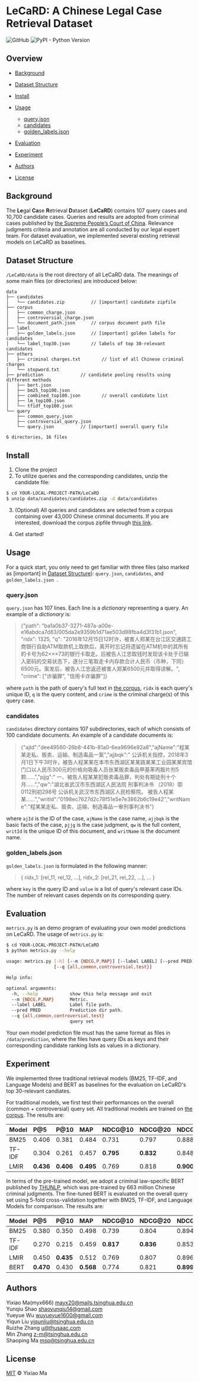 # LeCaRD: A Chinese Legal Case Retrieval Dataset 
![GitHub](https://img.shields.io/github/license/myx666/LeCaRD) ![PyPI - Python Version](https://img.shields.io/pypi/pyversions/numpy)

## Overview
* [Background](#background)

- [Dataset Structure](#dataset-structure)

- [Install](#install)

- [Usage](#usage)
	- [query.json](#query.json)
	- [candidates](#candidates)
	- [golden_labels.json](#golden_labels.json)

- [Evaluation](#evaluation)

- [Experiment](#experiment)

- [Authors](#authors)

- [License](#license)

## Background

The **Le**gal **Ca**se **R**etrieval **D**ataset (**LeCaRD**) contains 107 query cases and 10,700 candidate cases. Queries and results are adopted from criminal cases published by [the Supreme People’s Court of China](https://wenshu.court.gov.cn/). Relevance judgments criteria and annotation are all conducted by our legal expert team. For dataset evaluation, we implemented several existing retrieval models on LeCaRD as baselines. 

## Dataset Structure

`/LeCaRD/data` is the root directory of all LeCaRD data. The meanings of some main files (or directories) are introduced below: 

```
data
├── candidates                       
│   └── candidates.zip			// [important] candidate zipfile
├── corpus
│   ├── common_charge.json
│   ├── controversial_charge.json
│   └── document_path.json		// corpus document path file
├── label
│   ├── golden_labels.json		// [important] golden labels for candidates
│   └── label_top30.json		// labels of top 30-relevant candidates
├── others
│   ├── criminal charges.txt		// list of all Chinese criminal charges
│   └── stopword.txt
├── prediction				// candidate pooling results using different methods
│   ├── bert.json
│   ├── bm25_top100.json
│   ├── combined_top100.json		// overall candidate list
│   ├── lm_top100.json
│   └── tfidf_top100.json
└── query
    ├── common_query.json
    ├── controversial_query.json
    └── query.json			// [important] overall query file

6 directories, 16 files
```

## Install
1. Clone the project
2. To utilize queries and the corresponding candidates, unzip the candidate file:

```bash
$ cd YOUR-LOCAL-PROJECT-PATH/LeCaRD
$ unzip data/candidates/candidates.zip -d data/candidates
```
3. (Optional) All queries and candidates are selected from a corpus containing over 43,000 Chinese criminal documents. If you are interested, download the corpus zipfile through [this link](https://drive.google.com/file/d/1vQdX1MegFVtmoh0XCd4mav5PBkep7q0h/view?usp=sharing).

4. Get started!

## Usage

For a quick start, you only need to get familiar with three files (also marked as [important] in [Dataset Structure](#dataset-structure)): `query.json`, `candidates`, and `golden_labels.json
`. 

### query.json
`query.json` has 107 lines. Each line is a *dictionary* representing a query. An example of a *dictionary* is: 

> {"path": "ba1a0b37-3271-487a-a00e-e16abdca7d83/005da2e9359b1d71ae503d98fba4d3f31b1.json", "ridx": 1325, "q": "2016年12月15日12时许，被害人郑某在台江区交通路工商银行自助ATM取款机上取款后，离开时忘记将遗留在ATM机中的其所有的卡号为62×××73的银行卡取走。后被告人江忠取钱时发现该卡处于已输入密码的交易状态下，遂分三笔取走卡内存款合计人民币（币种，下同）6500元。案发后，被告人江忠返还被害人郑某6500元并取得谅解。", "crime": ["诈骗罪", "信用卡诈骗罪"]}

where `path` is the path of query's full text in [the corpus](https://drive.google.com/file/d/1vQdX1MegFVtmoh0XCd4mav5PBkep7q0h/view?usp=sharing), `ridx` is each query's unique ID, `q` is the query content, and `crime` is the criminal charge(s) of this query case.

### candidates

`candidates` directory contains 107 subdirectories, each of which consists of 100 candidate documents. An example of a candidate documents is:

> {"ajId":"dee49560-26b8-441b-81a0-6ea9696e92a8","ajName":"程某某走私、贩卖、运输、制造毒品一案","ajjbqk":" 公诉机关指控，2018年3月1日下午3时许，被告人程某某在本市东西湖区某某路某某工业园某某宾馆门口以人民币300元的价格向吸毒人员张某贩卖毒品甲基苯丙胺片剂5颗......","pjjg":" 一、被告人程某某犯贩卖毒品罪，判处有期徒刑十个月......","qw":"湖北省武汉市东西湖区人民法院 刑事判决书 （2018）鄂0112刑初298号 公诉机关武汉市东西湖区人民检察院。 被告人程某某......","writId":"0198ec7627d2c78f51e5e7e3862b6c19e42","writName":"程某某走私、贩卖、运输、制造毒品一审刑事判决书"}

where `ajId` is the ID of the case, `ajName` is the case name, `ajjbqk` is the basic facts of the case, `pjjg` is the case judgment, `qw` is the full content, `writId` is the unique ID of this document, and `writName` is the document name.

### golden_labels.json

`golden_labels.json` is formulated in the following manner:

> { ridx_1: [rel_11, rel_12, ...], ridx_2: [rel_21, rel_22, ...], ... }

where `key` is the query ID and `value` is a list of query's relevant case IDs. The number of relevant cases depends on its corresponding query. 

## Evaluation

`metrics.py` is an demo program of evaluating your own model predictions on LeCaRD. The usage of `metrics.py` is:

```bash
$ cd YOUR-LOCAL-PROJECT-PATH/LeCaRD
$ python metrics.py --help

usage: metrics.py [-h] [--m {NDCG,P,MAP}] [--label LABEL] [--pred PRED]
                  [--q {all,common,controversial,test}]

Help info:

optional arguments:
  -h, --help            show this help message and exit
  --m {NDCG,P,MAP}      Metric.
  --label LABEL         Label file path.
  --pred PRED           Prediction dir path.
  --q {all,common,controversial,test}
                        query set
```

Your own model prediction file must has the same format as files in `/data/prediction`, where the files have query IDs as keys and their corresponding candidate ranking lists as values in a dictionary.

## Experiment

We implemented three traditional retrieval models (BM25, TF-IDF, and Language Models) and BERT as baselines for the evaluation on LeCaRD's top 30-relevant candiates.

For traditional models, we first test their performances on the overall (common + controversial) query set. All traditional models are trained on [the corpus](https://drive.google.com/file/d/1vQdX1MegFVtmoh0XCd4mav5PBkep7q0h/view?usp=sharing). The results are:

| **Model** | **P@5** | **P@10** | **MAP** | **NDCG@10** | **NDCG@20** | **NDCG@30** | 
|:----------|:----------|:----------|:----------|:----------|:----------|:----------|
| BM25   | 0.406    | 0.381    | 0.484    | 0.731    | 0.797    | 0.888    |
| TF-IDF | 0.304    | 0.261    | 0.457    | **0.795**    | **0.832**    | 0.848    |
| LMIR   | **0.436**    | **0.406**    | **0.495**    | 0.769    | 0.818    | **0.900**    |

In terms of the pre-trained model, we adopt a criminal law-specific BERT published by [THUNLP](https://github.com/thunlp/openclap), which was pre-trained by 663 million Chinese criminal judgments. The fine-tuned BERT is evaluated on the overall query set using 5-fold cross-validation together with BM25, TF-IDF, and Language Models for comparison. The results are:

| **Model** | **P@5** | **P@10** | **MAP** | **NDCG@10** | **NDCG@20** | **NDCG@30** |
|:----------|:----------|:----------|:----------|:----------|:----------|:----------|
| BM25    | 0.380    | 0.350    | 0.498    | 0.739    | 0.804    | 0.894    |
| TF-IDF  | 0.270    | 0.215    | 0.459    | **0.817**    | **0.836**    | 0.853    |
| LMIR    | 0.450    | **0.435**    | 0.512    | 0.769    | 0.807    | 0.896    |
| BERT    | **0.470**    | 0.430    | **0.568**    | 0.774    | 0.821    | **0.899**    |


## Authors

Yixiao Ma(myx666) mayx20@mails.tsinghua.edu.cn \
Yunqiu Shao  shaoyunqiu14@gmail.com \
Yueyue Wu wuyueyue1600@gmail.com \
Yiqun Liu yiqunliu@tsinghua.edu.cn \
Ruizhe Zhang u@thusaac.com \
Min Zhang z-m@tsinghua.edu.cn \
Shaoping Ma msp@tsinghua.edu.cn 

## License

[MIT](LICENSE) © Yixiao Ma

